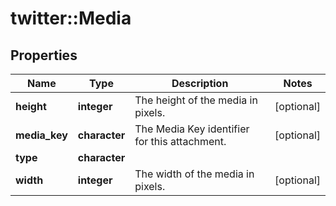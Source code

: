# twitter::Media


## Properties
Name | Type | Description | Notes
------------ | ------------- | ------------- | -------------
**height** | **integer** | The height of the media in pixels. | [optional] 
**media_key** | **character** | The Media Key identifier for this attachment. | [optional] 
**type** | **character** |  | 
**width** | **integer** | The width of the media in pixels. | [optional] 



